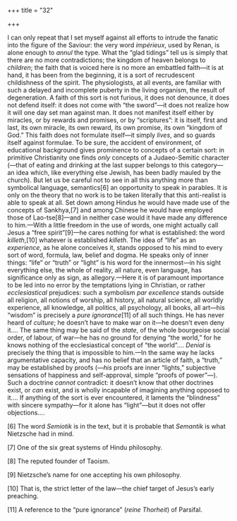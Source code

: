 +++
title = "32"

+++

I can only repeat that I set myself against all efforts to intrude the fanatic into the figure of the Saviour: the very word *impérieux*, used by Renan, is alone enough to *annul* the type. What the “glad tidings” tell us is simply that there are no more contradictions; the kingdom of heaven belongs to *children*; the faith that is voiced here is no more an embattled faith—it is at hand, it has been from the beginning, it is a sort of recrudescent childishness of the spirit. The physiologists, at all events, are familiar with such a delayed and incomplete puberty in the living organism, the result of degeneration. A faith of this sort is not furious, it does not denounce, it does not defend itself: it does not come with “the sword”—it does not realize how it will one day set man against man. It does not manifest itself either by miracles, or by rewards and promises, or by “scriptures”: it is itself, first and last, its own miracle, its own reward, its own promise, its own “kingdom of God.” This faith does not formulate itself—it simply *lives*, and so guards itself against formulae. To be sure, the accident of environment, of educational background gives prominence to concepts of a certain sort: in primitive Christianity one finds *only* concepts of a Judaeo-Semitic character \(—that of eating and drinking at the last supper belongs to this category—an idea which, like everything else Jewish, has been badly mauled by the church\). But let us be careful not to see in all this anything more than symbolical language, semantics\[6\] an opportunity to speak in parables. It is only on the theory that no work is to be taken literally that this anti-realist is able to speak at all. Set down among Hindus he would have made use of the concepts of Sankhya,\[7\] and among Chinese he would have employed those of Lao-tse\[8\]—and in neither case would it have made any difference to him.—With a little freedom in the use of words, one might actually call Jesus a “free spirit”\[9\]—he cares nothing for what is established: the word *killeth*,\[10\] whatever is established *killeth*. The idea of “life” as an *experience*, as he alone conceives it, stands opposed to his mind to every sort of word, formula, law, belief and dogma. He speaks only of inner things: “life” or “truth” or “light” is his word for the innermost—in his sight everything else, the whole of reality, all nature, even language, has significance only as sign, as allegory.—Here it is of paramount importance to be led into no error by the temptations lying in Christian, or rather *ecclesiastical* prejudices: such a symbolism *par excellence* stands outside all religion, all notions of worship, all history, all natural science, all worldly experience, all knowledge, all politics, all psychology, all books, all art—his “wisdom” is precisely a *pure ignorance*\[11\] of all such things. He has never heard of *culture*; he doesn’t have to make war on it—he doesn’t even deny it.... The same thing may be said of the *state*, of the whole bourgeoise social order, of labour, of war—he has no ground for denying “the world,” for he knows nothing of the ecclesiastical concept of “the world”.... *Denial* is precisely the thing that is impossible to him.—In the same way he lacks argumentative capacity, and has no belief that an article of faith, a “truth,” may be established by proofs \(—*his* proofs are inner “lights,” subjective sensations of happiness and self-approval, simple “proofs of power”—\). Such a doctrine *cannot* contradict: it doesn’t know that other doctrines exist, or *can* exist, and is wholly incapable of imagining anything opposed to it.... If anything of the sort is ever encountered, it laments the “blindness” with sincere sympathy—for it alone has “light”—but it does not offer objections....


\[6\] The word *Semiotik* is in the text, but it is probable that *Semantik* is what Nietzsche had in mind.



\[7\] One of the six great systems of Hindu philosophy.



\[8\] The reputed founder of Taoism.



\[9\] Nietzsche’s name for one accepting his own philosophy.



\[10\] That is, the strict letter of the law—the chief target of Jesus’s early preaching.



\[11\] A reference to the “pure ignorance” \(*reine Thorheit*\) of Parsifal.

